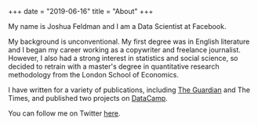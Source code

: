 +++
date = "2019-06-16"
title = "About"
+++

My name is Joshua Feldman and I am a Data Scientist at Facebook.

My background is unconventional. My first degree was in English literature and I began my career working as a copywriter and freelance journalist. However, I also had a strong interest in statistics and social science, so decided to retrain with a master's degree in quantitative research methodology from the London School of Economics.

I have written for a variety of publications, including [The Guardian](https://www.theguardian.com/profile/joshua-feldman) and The Times, and published two projects on [DataCamp](https://www.datacamp.com/instructors/joshuafeldman).

You can follow me on Twitter [here](https://twitter.com/JoshuaFeIdman).
